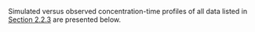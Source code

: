 Simulated versus observed concentration-time profiles of all data listed in [Section 2.2.3](#223-clinical-data) are presented below.

